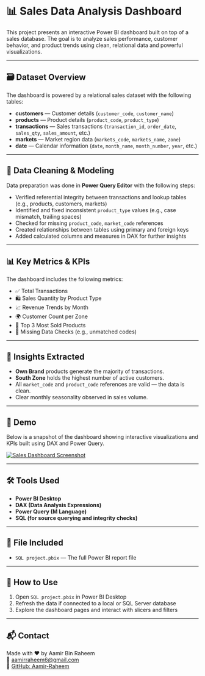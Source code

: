 
# 📊 Sales Data Analysis Dashboard

This project presents an interactive Power BI dashboard built on top of a sales database. The goal is to analyze sales performance, customer behavior, and product trends using clean, relational data and powerful visualizations.

---

## 🗃️ Dataset Overview

The dashboard is powered by a relational sales dataset with the following tables:

- **customers** — Customer details (`customer_code`, `customer_name`)
- **products** — Product details (`product_code`, `product_type`)
- **transactions** — Sales transactions (`transaction_id`, `order_date`, `sales_qty`, `sales_amount`, etc.)
- **markets** — Market region data (`markets_code`, `markets_name`, `zone`)
- **date** — Calendar information (`date`, `month_name`, `month_number`, `year`, etc.)

---

## 🧹 Data Cleaning & Modeling

Data preparation was done in **Power Query Editor** with the following steps:

- Verified referential integrity between transactions and lookup tables (e.g., products, customers, markets)
- Identified and fixed inconsistent `product_type` values (e.g., case mismatch, trailing spaces)
- Checked for missing `product_code`, `market_code` references
- Created relationships between tables using primary and foreign keys
- Added calculated columns and measures in DAX for further insights

---

## 📊 Key Metrics & KPIs

The dashboard includes the following metrics:

- ✅ Total Transactions
- 🛍️ Sales Quantity by Product Type
- 📈 Revenue Trends by Month
- 🌍 Customer Count per Zone
- 🥇 Top 3 Most Sold Products
- 🚫 Missing Data Checks (e.g., unmatched codes)

---

## 🔎 Insights Extracted

- **Own Brand** products generate the majority of transactions.
- **South Zone** holds the highest number of active customers.
- All `market_code` and `product_code` references are valid — the data is clean.
- Clear monthly seasonality observed in sales volume.

---

## 🚀 Demo

Below is a snapshot of the dashboard showing interactive visualizations and KPIs built using DAX and Power Query.

[![Sales Dashboard Screenshot](INSERT_SCREENSHOT_HERE)](INSERT_GITHUB_IMAGE_LINK)

---

## 🛠️ Tools Used

- **Power BI Desktop**
- **DAX (Data Analysis Expressions)**
- **Power Query (M Language)**
- **SQL (for source querying and integrity checks)**

---

## 📁 File Included

- `SQL project.pbix` — The full Power BI report file

---

## 📌 How to Use

1. Open `SQL project.pbix` in Power BI Desktop
2. Refresh the data if connected to a local or SQL Server database
3. Explore the dashboard pages and interact with slicers and filters

---

## 📬 Contact

Made with ❤️ by Aamir Bin Raheem  
📧 aamirraheem6@gmail.com  
🔗 [GitHub: Aamir-Raheem](https://github.com/Aamir-Raheem)

